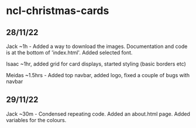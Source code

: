 # ncl-christmas-cards

## 28/11/22
Jack ~1h - Added a way to download the images. Documentation and code is at the bottom of 'index.html'. Added selected font.


Isaac ~1hr, added grid for card displays, started styling (basic borders etc)


Meidas ~1.5hrs - Added top navbar, added logo, fixed a couple of bugs with navbar


## 29/11/22
Jack ~30m - Condensed repeating code. Added an about.html page. Added variables for the colours.
